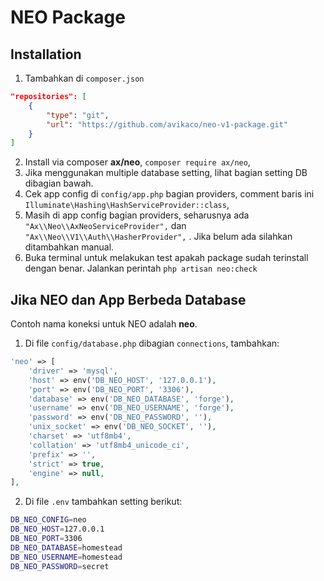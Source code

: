 # NEO Package #

## Installation ##

1. Tambahkan di `composer.json`
```json
"repositories": [
    {
        "type": "git",
        "url": "https://github.com/avikaco/neo-v1-package.git"
    }
]
```
2. Install via composer **ax/neo**, `composer require ax/neo`,
3. Jika menggunakan multiple database setting, lihat bagian setting DB dibagian bawah.
4. Cek app config di `config/app.php` bagian providers, comment baris ini `Illuminate\Hashing\HashServiceProvider::class`, 
5. Masih di app config bagian providers, seharusnya ada `"Ax\\Neo\\AxNeoServiceProvider",` dan `"Ax\\Neo\\V1\\Auth\\HasherProvider",` . Jika belum ada silahkan ditambahkan manual.
6. Buka terminal untuk melakukan test apakah package sudah terinstall dengan benar. Jalankan perintah `php artisan neo:check`


## Jika NEO dan App Berbeda Database ##

Contoh nama koneksi untuk NEO adalah **neo**.
1. Di file `config/database.php` dibagian `connections`, tambahkan:
```php
'neo' => [
    'driver' => 'mysql',
    'host' => env('DB_NEO_HOST', '127.0.0.1'),
    'port' => env('DB_NEO_PORT', '3306'),
    'database' => env('DB_NEO_DATABASE', 'forge'),
    'username' => env('DB_NEO_USERNAME', 'forge'),
    'password' => env('DB_NEO_PASSWORD', ''),
    'unix_socket' => env('DB_NEO_SOCKET', ''),
    'charset' => 'utf8mb4',
    'collation' => 'utf8mb4_unicode_ci',
    'prefix' => '',
    'strict' => true,
    'engine' => null,
],
```
2. Di file `.env` tambahkan setting berikut:
```bash
DB_NEO_CONFIG=neo
DB_NEO_HOST=127.0.0.1
DB_NEO_PORT=3306
DB_NEO_DATABASE=homestead
DB_NEO_USERNAME=homestead
DB_NEO_PASSWORD=secret
```
